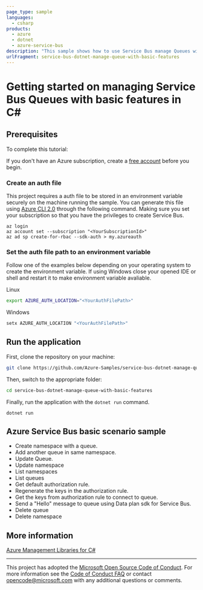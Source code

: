 ```yaml
---
page_type: sample
languages:
  - csharp
products:
  - azure
  - dotnet
  - azure-service-bus
description: "This sample shows how to use Service Bus manage Queues with basic features."
urlFragment: service-bus-dotnet-manage-queue-with-basic-features
---
```


# Getting started on managing Service Bus Queues with basic features in C#

## Prerequisites

To complete this tutorial:

If you don't have an Azure subscription, create a [free account] before you begin.

### Create an auth file

This project requires a auth file to be stored in an environment variable securely on the machine running the sample. You can generate this file using [Azure CLI 2.0] through the following command. Making sure you set your subscription so that you have the privileges to create Service Bus.

```azure-cli
az login
az account set --subscription "<YourSubscriptionId>"
az ad sp create-for-rbac --sdk-auth > my.azureauth
```

### Set the auth file path to an environment variable

Follow one of the examples below depending on your operating system to create the environment variable. If using Windows close your opened IDE or shell and restart it to make environment variable avaliable.

Linux

```bash
export AZURE_AUTH_LOCATION="<YourAuthFilePath>"
```

Windows

```cmd
setx AZURE_AUTH_LOCATION "<YourAuthFilePath>"
```

## Run the application
First, clone the repository on your machine:

```bash
git clone https://github.com/Azure-Samples/service-bus-dotnet-manage-queue-with-basic-features.git
```

Then, switch to the appropriate folder:
```bash
cd service-bus-dotnet-manage-queue-with-basic-features
```

Finally, run the application with the `dotnet run` command.

```console
dotnet run
```

## Azure Service Bus basic scenario sample
 *  Create namespace with a queue.
 *  Add another queue in same namespace.
 *  Update Queue.
 *  Update namespace
 *  List namespaces
 *  List queues
 *  Get default authorization rule.
 *  Regenerate the keys in the authorization rule.
 *  Get the keys from authorization rule to connect to queue.
 *  Send a "Hello" message to queue using Data plan sdk for Service Bus.
 *  Delete queue
*  Delete namespace

## More information

[Azure Management Libraries for C#][Azure .Net Developer Center]

---

This project has adopted the [Microsoft Open Source Code of Conduct]. For more information see the [Code of Conduct FAQ] or contact [opencode@microsoft.com] with any additional questions or comments.

<!-- LINKS -->
[free account]: https://azure.microsoft.com/free/?WT.mc_id=A261C142F
[Azure Management Libraries for C#]: https://github.com/Azure/azure-sdk-for-net/tree/Fluent
[Azure .Net Developer Center]: https://azure.microsoft.com/en-us/develop/net
[Microsoft Open Source Code of Conduct]: https://opensource.microsoft.com/codeofconduct
[opencode@microsoft.com]: mailto:opencode@microsoft.com
[Code of Conduct FAQ]: https://opensource.microsoft.com/codeofconduct/faq/
[Azure CLI 2.0]: https://docs.microsoft.com/en-us/cli/azure/install-azure-cli?view=azure-cli-latest
